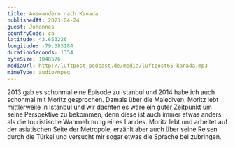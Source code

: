 ```yaml
---
title: Auswandern nach Kanada
publishedAt: 2023-04-24
guest: Johannes
countryCode: ca
latitude: 43.653226
longitude: -79.383184
durationSeconds: 1354
byteSize: 1048576 
mediaUrl: http://luftpost-podcast.de/media/luftpost65-kanada.mp3
mimeType: audio/mpeg
---
```


2013 gab es schonmal eine Episode zu Istanbul und 2014 habe ich auch schonmal mit Moritz gesprochen. Damals über die Malediven. Moritz lebt mittlerweile in Istanbul und wir dachten es wäre ein guter Zeitpunkt um seine Perspektive zu bekommen, denn diese ist auch immer etwas anders als die touristische Wahrnehmung eines Landes. Moritz lebt und arbeitet auf der asiatischen Seite der Metropole, erzählt aber auch über seine Reisen durch die Türkei und versucht mir sogar etwas die Sprache bei zubringen.
